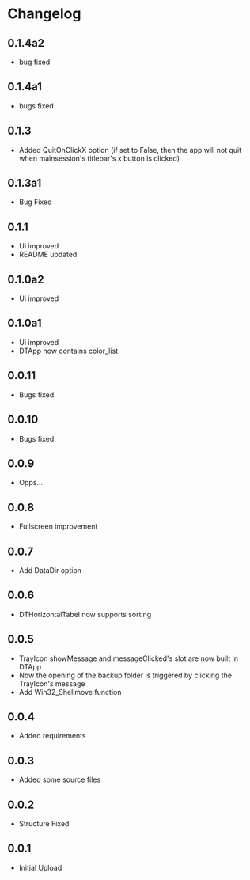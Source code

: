 # Changelog

## 0.1.4a2

- bug fixed

## 0.1.4a1

- bugs fixed

## 0.1.3

- Added QuitOnClickX option (if set to False, then the app will not quit when mainsession's titlebar's x button is clicked)

## 0.1.3a1

- Bug Fixed

## 0.1.1

- Ui improved
- README updated

## 0.1.0a2

- Ui improved

## 0.1.0a1

- Ui improved
- DTApp now contains color_list

## 0.0.11

- Bugs fixed

## 0.0.10

- Bugs fixed

## 0.0.9

- Opps...

## 0.0.8

- Fullscreen improvement

## 0.0.7

- Add DataDir option

## 0.0.6

- DTHorizontalTabel now supports sorting

## 0.0.5

- TrayIcon showMessage and messageClicked's slot are now built in DTApp
- Now the opening of the backup folder is triggered by clicking the TrayIcon's message
- Add Win32_Shellmove function

## 0.0.4

- Added requirements

## 0.0.3

- Added some source files

## 0.0.2

- Structure Fixed

## 0.0.1

- Initial Upload
